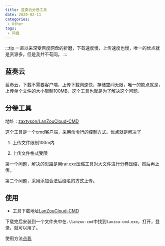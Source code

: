 ```yaml
---
title: 蓝奏云分卷工具
date: 2020-02-11
categories:
 - Other
tags:
 - 网盘
---
```

:::tip
一直以来深受百度网盘的折磨，下载速度慢，上传速度也慢，唯一的优点就是资源多，但是我并不苟同。
:::
<!--more-->

## 蓝奏云

蓝奏云，下载不需要客户端，上传下载网速快，存储空间无限，唯一的缺点就是，上传单个文件的大小限制100MB，这个工具也就是为了解决这个问题。

## 分卷工具

地址：[zaxtyson/LanZouCloud-CMD](https://github.com/zaxtyson/LanZouCloud-CMD)

这个工具是一个cmd客户端，采用命令行的控制方式。优点就是解决了

1. 上传文件限制100m内

2. 上传文件格式受限

第一个问题，解决的思路是用rar.exe压缩工具对大文件进行分卷压缩，然后再上传。

第二个问题，采用添加合法后缀名的方式上传。

## 使用

+ 工具下载地址[LanZouCloud-CMD](https://www.lanzous.com/i98919g)

下载完后安装到一个文件夹中在`.\lanzou-cmd`中找到`lanzou-cmd.exe`，打开，登录，就可以用了。

使用方法[点我](https://github.com/zaxtyson/LanZouCloud-CMD/wiki)


